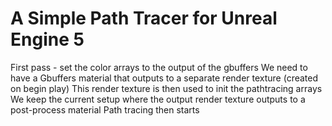 # A Simple Path Tracer for Unreal Engine 5

First pass - set the color arrays to the output of the gbuffers
	We need to have a Gbuffers material that outputs to a separate render texture (created on begin play)
	This render texture is then used to init the pathtracing arrays
	We keep the current setup where the output render texture outputs to a post-process material
	Path tracing then starts
